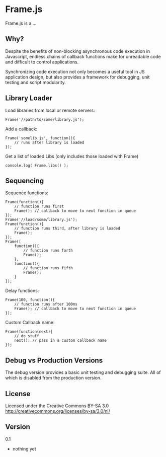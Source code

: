 Frame.js
============

Frame.js is a ...  

Why?
----------------

Despite the benefits of non-blocking asynchronous code execution in Javascript, endless chains of callback functions make for unreadable code and difficult to control applications.

Synchronizing code execution not only becomes a useful tool in JS application design, but also provides a framework for debugging, unit testing and script modularity.


Library Loader
----------------

Load libraries from local or remote servers:

	Frame('//path/to/some/library.js');

Add a callback:

	Frame('somelib.js', function(){
		// runs after library is loaded
	});

Get a list of loaded Libs
(only includes those loaded with Frame)

	console.log( Frame.libs() );



Sequencing
----------------

Sequence functions:

	Frame(function(){
		// function runs first
		Frame(); // callback to move to next function in queue
	});
	Frame('//load/some/library.js');
	Frame(function(){
		// function runs third, after library is loaded
		Frame(); 
	});
	Frame([
		function(){ 
			// function runs forth
			Frame();
		},
		function(){
			// function runs fifth
			Frame();
		}
	]);


Delay functions:

	Frame(100, function(){
		// function runs after 100ms
		Frame(); // callback to move to next function in queue
	});


Custom Callback name:

	Frame(function(next){
		// do stuff
		next(); // pass in a custom callback name
	});



Debug vs Production Versions
----------------

The debug version provides a basic unit testing and debugging suite. All of which is disabled from the production version.





License
----------------
Licensed under the Creative Commons BY-SA 3.0  
http://creativecommons.org/licenses/by-sa/3.0/nl/


Version
-----------------
0.1  
+ nothing yet